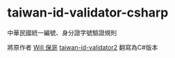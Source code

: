 # taiwan-id-validator-csharp
中華民國統一編號、身分證字號驗證規則

將原作者 [Will 保哥](https://github.com/doggy8088) [taiwan-id-validator2](https://github.com/doggy8088/taiwan-id-validator2) 翻寫為C#版本
